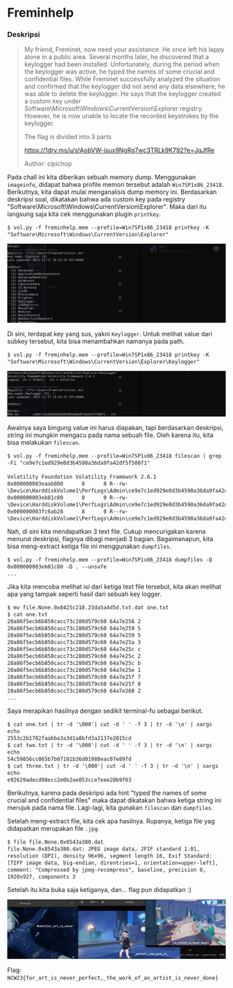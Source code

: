 # Freminhelp

### Deskripsi

> My friend, Freminet, now need your assistance. He once left his lappy alone in a public area. Several months later, he discovered that a keylogger had been installed. Unfortunately, during the period when the keylogger was active, he typed the names of some crucial and confidential files. While Freminet successfully analyzed the situation and confirmed that the keylogger did not send any data elsewhere, he was able to delete the keylogger. He says that the keylogger created a custom key under Software\Microsoft\Windows\CurrentVersion\Explorer registry. However, he is now unable to locate the recorded keystrokes by the keylogger.
>
> The flag is divided into 3 parts
>
> https://1drv.ms/u/s!AobVW-isux9NgRg7wc3TRLk9K792?e=JqJfRe
>
> Author: cipichop

Pada chall ini kita diberikan sebuah memory dump. Menggunakan `imageinfo`, didapat bahwa profile memori tersebut adalah `Win7SP1x86_23418`. Berikutnya, kita dapat mulai menganalisis dump memory ini. Berdasarkan deskripsi soal, dikatakan bahwa ada custom key pada registry "Software\Microsoft\Windows\CurrentVersion\Explorer". Maka dari itu langsung saja kita cek menggunakan plugin `printkey`.

```
$ vol.py -f freminhelp.mem --profile=Win7SP1x86_23418 printkey -K "Software\Microsoft\Windows\CurrentVersion\Explorer"
```

![](../../../ncw23/foren/freminhelp/img/keylogger.png)

Di sini, terdapat key yang sus, yakni `Keylogger`. Untuk melihat value dari subkey tersebut, kita bisa menambahkan namanya pada path.

```
$ vol.py -f freminhelp.mem --profile=Win7SP1x86_23418 printkey -K "Software\Microsoft\Windows\CurrentVersion\Explorer\Keylogger"
```

![](../../../ncw23/foren/freminhelp/img/value.png)

Awalnya saya bingung value ini harus diapakan, tapi berdasarkan deskripsi, string ini mungkin mengacu pada nama sebuah file. Oleh karena itu, kita bisa melakukan `filescan`.

```
$ vol.py -f freminhelp.mem --profile=Win7SP1x86_23418 filescan | grep -Fi "ce9e7c1ed929e0d3b4590a36da9fa42df5f508f1"

Volatility Foundation Volatility Framework 2.6.1
0x000000003eaab800      8      0 R--rw- \Device\HarddiskVolume1\PerfLogs\Admin\ce9e7c1ed929e0d3b4590a36da9fa42df5f508f1\23da5a4d5d.txt
0x000000003eb81c80      8      0 R--rw- \Device\HarddiskVolume1\PerfLogs\Admin\ce9e7c1ed929e0d3b4590a36da9fa42df5f508f1\fc1f24fe27.txt
0x000000003fc6ab28      8      0 R--rw- \Device\HarddiskVolume1\PerfLogs\Admin\ce9e7c1ed929e0d3b4590a36da9fa42df5f508f1\1f22cfa57c.txt
```

Nah, di sini kita mendapatkan 3 text file. Cukup mencurigakan karena menurut deskripsi, flagnya dibagi menjadi 3 bagian. Bagaimanapun, kita bisa meng-extract ketiga file ini menggunakan `dumpfiles`.

```
$ vol.py -f freminhelp.mem --profile=Win7SP1x86_23418 dumpfiles -Q 0x000000003eb81c80 -D . --unsafe
...
```

Jika kita mencoba melihat isi dari ketiga text file tersebut, kita akan melihat apa yang tampak seperti hasil dari sebuah key logger.

```
$ mv file.None.0x8425c218.23da5a4d5d.txt.dat one.txt
$ cat one.txt
20a86f5ecb6b850cacc73c280d579c60 64a7e258 2
20a86f5ecb6b850cacc73c280d579c60 64a7e259 5
20a86f5ecb6b850cacc73c280d579c60 64a7e259 5
20a86f5ecb6b850cacc73c280d579c60 64a7e25a 3
20a86f5ecb6b850cacc73c280d579c60 64a7e25c c
20a86f5ecb6b850cacc73c280d579c60 64a7e25c 2
20a86f5ecb6b850cacc73c280d579c60 64a7e25c b
20a86f5ecb6b850cacc73c280d579c60 64a7e25e 1
20a86f5ecb6b850cacc73c280d579c60 64a7e25f 7
20a86f5ecb6b850cacc73c280d579c60 64a7e25f 8
20a86f5ecb6b850cacc73c280d579c60 64a7e260 2
...
```

Saya merapikan hasilnya dengan sedikit terminal-fu sebagai berikut.

```
$ cat one.txt | tr -d '\000'| cut -d ' ' -f 3 | tr -d '\n' | xargs echo
2553c2b1782faabba3a3d1a8bfd3a2137e2015cd
$ cat two.txt | tr -d '\000'| cut -d ' ' -f 3 | tr -d '\n' | xargs echo
54c59856cc065b7b07101b36d01988eac07e89fd
$ cat three.txt | tr -d '\000'| cut -d ' ' -f 3 | tr -d '\n' | xargs echo
e92629adecd08ecc2e0b2ae053cce7eee20b9f63
```

Berikutnya, karena pada deskripsi ada hint "typed the names of some crucial and confidential files" maka dapat dikatakan bahwa ketiga string ini merujuk pada nama file. Lagi-lagi, kita gunakan `filescan` dan `dumpfiles`.

Setelah meng-extract file, kita cek apa hasilnya. Rupanya, ketiga file yag didapatkan merupakan file `.jpg`.

```
$ file file.None.0x8543a380.dat 
file.None.0x8543a380.dat: JPEG image data, JFIF standard 1.01, resolution (DPI), density 96x96, segment length 16, Exif Standard: [TIFF image data, big-endian, direntries=1, orientation=upper-left], comment: "Compressed by jpeg-recompress", baseline, precision 8, 1920x927, components 3
```

Setelah itu kita buka saja ketiganya, dan... flag pun didapatkan :)

![](../../../ncw23/foren/freminhelp/img/getflag.png)

Flag: `NCW23{for_art_is_never_perfect,_the_work_of_an_artist_is_never_done}`
